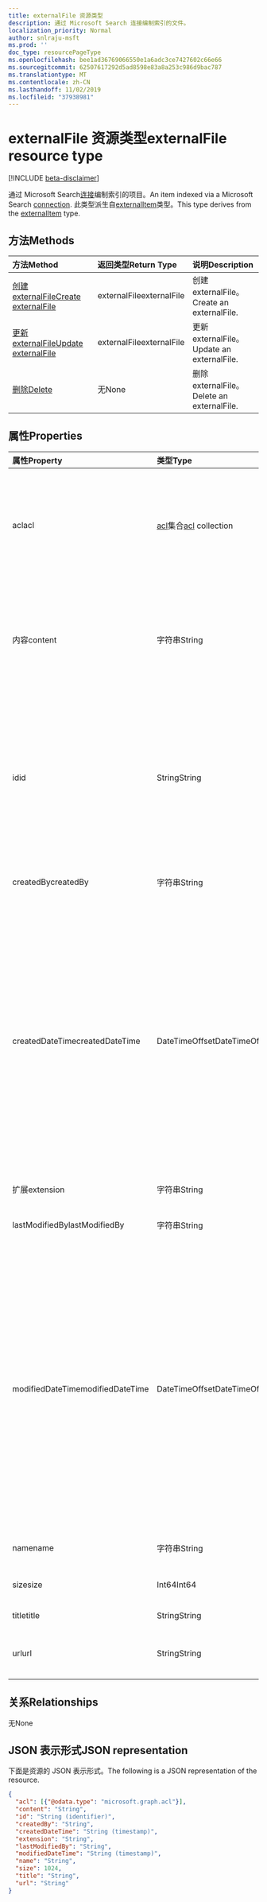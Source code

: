 ```yaml
---
title: externalFile 资源类型
description: 通过 Microsoft Search 连接编制索引的文件。
localization_priority: Normal
author: snlraju-msft
ms.prod: ''
doc_type: resourcePageType
ms.openlocfilehash: bee1ad36769066550e1a6adc3ce7427602c66e66
ms.sourcegitcommit: 62507617292d5ad8598e83a8a253c986d9bac787
ms.translationtype: MT
ms.contentlocale: zh-CN
ms.lasthandoff: 11/02/2019
ms.locfileid: "37938981"
---
```

# <a name="externalfile-resource-type"></a><span data-ttu-id="40134-103">externalFile 资源类型</span><span class="sxs-lookup"><span data-stu-id="40134-103">externalFile resource type</span></span>

[!INCLUDE [beta-disclaimer](../../includes/beta-disclaimer.md)]

<span data-ttu-id="40134-104">通过 Microsoft Search[连接](externalconnection.md)编制索引的项目。</span><span class="sxs-lookup"><span data-stu-id="40134-104">An item indexed via a Microsoft Search [connection](externalconnection.md).</span></span> <span data-ttu-id="40134-105">此类型派生自[externalItem](externalitem.md)类型。</span><span class="sxs-lookup"><span data-stu-id="40134-105">This type derives from the [externalItem](externalitem.md) type.</span></span>

## <a name="methods"></a><span data-ttu-id="40134-106">方法</span><span class="sxs-lookup"><span data-stu-id="40134-106">Methods</span></span>

| <span data-ttu-id="40134-107">方法</span><span class="sxs-lookup"><span data-stu-id="40134-107">Method</span></span>                                                        | <span data-ttu-id="40134-108">返回类型</span><span class="sxs-lookup"><span data-stu-id="40134-108">Return Type</span></span>  | <span data-ttu-id="40134-109">说明</span><span class="sxs-lookup"><span data-stu-id="40134-109">Description</span></span> |
|:--------------------------------------------------------------|:-------------|:--|
| [<span data-ttu-id="40134-110">创建 externalFile</span><span class="sxs-lookup"><span data-stu-id="40134-110">Create externalFile</span></span>](../api/externalconnection-put-items.md) | <span data-ttu-id="40134-111">externalFile</span><span class="sxs-lookup"><span data-stu-id="40134-111">externalFile</span></span> | <span data-ttu-id="40134-112">创建 externalFile。</span><span class="sxs-lookup"><span data-stu-id="40134-112">Create an externalFile.</span></span> |
| [<span data-ttu-id="40134-113">更新 externalFile</span><span class="sxs-lookup"><span data-stu-id="40134-113">Update externalFile</span></span>](../api/externalitem-update.md)          | <span data-ttu-id="40134-114">externalFile</span><span class="sxs-lookup"><span data-stu-id="40134-114">externalFile</span></span> | <span data-ttu-id="40134-115">更新 externalFile。</span><span class="sxs-lookup"><span data-stu-id="40134-115">Update an externalFile.</span></span> |
| [<span data-ttu-id="40134-116">删除</span><span class="sxs-lookup"><span data-stu-id="40134-116">Delete</span></span>](../api/externalitem-delete.md)                       | <span data-ttu-id="40134-117">无</span><span class="sxs-lookup"><span data-stu-id="40134-117">None</span></span>         | <span data-ttu-id="40134-118">删除 externalFile。</span><span class="sxs-lookup"><span data-stu-id="40134-118">Delete an externalFile.</span></span> |

## <a name="properties"></a><span data-ttu-id="40134-119">属性</span><span class="sxs-lookup"><span data-stu-id="40134-119">Properties</span></span>

| <span data-ttu-id="40134-120">属性</span><span class="sxs-lookup"><span data-stu-id="40134-120">Property</span></span>         | <span data-ttu-id="40134-121">类型</span><span class="sxs-lookup"><span data-stu-id="40134-121">Type</span></span>                     | <span data-ttu-id="40134-122">描述</span><span class="sxs-lookup"><span data-stu-id="40134-122">Description</span></span>                    |
|:-----------------|:-------------------------|:-------------------------------|
| <span data-ttu-id="40134-123">acl</span><span class="sxs-lookup"><span data-stu-id="40134-123">acl</span></span>              | <span data-ttu-id="40134-124">[acl](acl.md)集合</span><span class="sxs-lookup"><span data-stu-id="40134-124">[acl](acl.md) collection</span></span> | <span data-ttu-id="40134-125">一组访问控制项。</span><span class="sxs-lookup"><span data-stu-id="40134-125">An array of access control entries.</span></span> <span data-ttu-id="40134-126">每个条目指定向用户或组授予的访问权限。</span><span class="sxs-lookup"><span data-stu-id="40134-126">Each entry specifies the access granted to a user or group.</span></span> <span data-ttu-id="40134-127">必填。</span><span class="sxs-lookup"><span data-stu-id="40134-127">Required.</span></span> |
| <span data-ttu-id="40134-128">内容</span><span class="sxs-lookup"><span data-stu-id="40134-128">content</span></span>          | <span data-ttu-id="40134-129">字符串</span><span class="sxs-lookup"><span data-stu-id="40134-129">String</span></span>                   | <span data-ttu-id="40134-130">项目内容的纯文本表示形式。</span><span class="sxs-lookup"><span data-stu-id="40134-130">A plain-text representation of the contents of the item.</span></span> <span data-ttu-id="40134-131">此属性中的文本为全文检索的文本。</span><span class="sxs-lookup"><span data-stu-id="40134-131">The text in this property is full-text indexed.</span></span> <span data-ttu-id="40134-132">可选。</span><span class="sxs-lookup"><span data-stu-id="40134-132">Optional.</span></span> |
| <span data-ttu-id="40134-133">id</span><span class="sxs-lookup"><span data-stu-id="40134-133">id</span></span>               | <span data-ttu-id="40134-134">String</span><span class="sxs-lookup"><span data-stu-id="40134-134">String</span></span>                   | <span data-ttu-id="40134-135">开发人员提供的包含[externalConnection](externalconnection.md)中的项的唯一 ID。</span><span class="sxs-lookup"><span data-stu-id="40134-135">Developer-provided unique ID of the item within the containing [externalConnection](externalconnection.md).</span></span> <span data-ttu-id="40134-136">必须为字母数字，最多为128个字符。</span><span class="sxs-lookup"><span data-stu-id="40134-136">Must be alphanumeric and a maximum of 128 characters.</span></span> <span data-ttu-id="40134-137">必填。</span><span class="sxs-lookup"><span data-stu-id="40134-137">Required.</span></span> |
| <span data-ttu-id="40134-138">createdBy</span><span class="sxs-lookup"><span data-stu-id="40134-138">createdBy</span></span>        | <span data-ttu-id="40134-139">字符串</span><span class="sxs-lookup"><span data-stu-id="40134-139">String</span></span>                   | <span data-ttu-id="40134-140">创建文件的用户的名称。</span><span class="sxs-lookup"><span data-stu-id="40134-140">The name of the user that created the file.</span></span> |
| <span data-ttu-id="40134-141">createdDateTime</span><span class="sxs-lookup"><span data-stu-id="40134-141">createdDateTime</span></span>  | <span data-ttu-id="40134-142">DateTimeOffset</span><span class="sxs-lookup"><span data-stu-id="40134-142">DateTimeOffset</span></span>           | <span data-ttu-id="40134-143">创建文件的日期和时间。</span><span class="sxs-lookup"><span data-stu-id="40134-143">The date and time that the file was created.</span></span> <span data-ttu-id="40134-144">DateTimeOffset 表示使用 ISO 8601 格式的日期和时间信息，并且始终处于 UTC 时间。</span><span class="sxs-lookup"><span data-stu-id="40134-144">The DateTimeOffset type represents date and time information using ISO 8601 format and is always in UTC time.</span></span> <span data-ttu-id="40134-145">例如，2014 年 1 月 1 日午夜 UTC 类似于如下形式：`'2014-01-01T00:00:00Z'`</span><span class="sxs-lookup"><span data-stu-id="40134-145">For example, midnight UTC on Jan 1, 2014 would look like this: `'2014-01-01T00:00:00Z'`</span></span> |
| <span data-ttu-id="40134-146">扩展</span><span class="sxs-lookup"><span data-stu-id="40134-146">extension</span></span>        | <span data-ttu-id="40134-147">字符串</span><span class="sxs-lookup"><span data-stu-id="40134-147">String</span></span>                   | <span data-ttu-id="40134-148">文件扩展名。</span><span class="sxs-lookup"><span data-stu-id="40134-148">The file extension.</span></span>            |
| <span data-ttu-id="40134-149">lastModifiedBy</span><span class="sxs-lookup"><span data-stu-id="40134-149">lastModifiedBy</span></span>   | <span data-ttu-id="40134-150">字符串</span><span class="sxs-lookup"><span data-stu-id="40134-150">String</span></span>                   | <span data-ttu-id="40134-151">上次修改文件的用户的名称。</span><span class="sxs-lookup"><span data-stu-id="40134-151">The name of the user that last modified the file.</span></span> |
| <span data-ttu-id="40134-152">modifiedDateTime</span><span class="sxs-lookup"><span data-stu-id="40134-152">modifiedDateTime</span></span> | <span data-ttu-id="40134-153">DateTimeOffset</span><span class="sxs-lookup"><span data-stu-id="40134-153">DateTimeOffset</span></span>           | <span data-ttu-id="40134-154">上次修改文件的日期和时间。</span><span class="sxs-lookup"><span data-stu-id="40134-154">The date and time that the file was last modified.</span></span> <span data-ttu-id="40134-155">DateTimeOffset 表示使用 ISO 8601 格式的日期和时间信息，并且始终处于 UTC 时间。</span><span class="sxs-lookup"><span data-stu-id="40134-155">The DateTimeOffset type represents date and time information using ISO 8601 format and is always in UTC time.</span></span> <span data-ttu-id="40134-156">例如，2014 年 1 月 1 日午夜 UTC 类似于如下形式：`'2014-01-01T00:00:00Z'`</span><span class="sxs-lookup"><span data-stu-id="40134-156">For example, midnight UTC on Jan 1, 2014 would look like this: `'2014-01-01T00:00:00Z'`</span></span> |
| <span data-ttu-id="40134-157">name</span><span class="sxs-lookup"><span data-stu-id="40134-157">name</span></span>             | <span data-ttu-id="40134-158">字符串</span><span class="sxs-lookup"><span data-stu-id="40134-158">String</span></span>                   | <span data-ttu-id="40134-159">文件名。</span><span class="sxs-lookup"><span data-stu-id="40134-159">The file name.</span></span> <span data-ttu-id="40134-160">必填。</span><span class="sxs-lookup"><span data-stu-id="40134-160">Required.</span></span>       |
| <span data-ttu-id="40134-161">size</span><span class="sxs-lookup"><span data-stu-id="40134-161">size</span></span>             | <span data-ttu-id="40134-162">Int64</span><span class="sxs-lookup"><span data-stu-id="40134-162">Int64</span></span>                    | <span data-ttu-id="40134-163">文件的大小（以字节为单位）。</span><span class="sxs-lookup"><span data-stu-id="40134-163">The size of the file in bytes.</span></span> |
| <span data-ttu-id="40134-164">title</span><span class="sxs-lookup"><span data-stu-id="40134-164">title</span></span>            | <span data-ttu-id="40134-165">String</span><span class="sxs-lookup"><span data-stu-id="40134-165">String</span></span>                   | <span data-ttu-id="40134-166">文件的标题。</span><span class="sxs-lookup"><span data-stu-id="40134-166">The title of the file.</span></span>         |
| <span data-ttu-id="40134-167">url</span><span class="sxs-lookup"><span data-stu-id="40134-167">url</span></span>              | <span data-ttu-id="40134-168">String</span><span class="sxs-lookup"><span data-stu-id="40134-168">String</span></span>                   | <span data-ttu-id="40134-169">用于访问文件的 URL。</span><span class="sxs-lookup"><span data-stu-id="40134-169">The URL to access the file.</span></span> <span data-ttu-id="40134-170">必填。</span><span class="sxs-lookup"><span data-stu-id="40134-170">Required.</span></span> |

## <a name="relationships"></a><span data-ttu-id="40134-171">关系</span><span class="sxs-lookup"><span data-stu-id="40134-171">Relationships</span></span>

<span data-ttu-id="40134-172">无</span><span class="sxs-lookup"><span data-stu-id="40134-172">None</span></span>

## <a name="json-representation"></a><span data-ttu-id="40134-173">JSON 表示形式</span><span class="sxs-lookup"><span data-stu-id="40134-173">JSON representation</span></span>

<span data-ttu-id="40134-174">下面是资源的 JSON 表示形式。</span><span class="sxs-lookup"><span data-stu-id="40134-174">The following is a JSON representation of the resource.</span></span>

<!-- {
  "blockType": "resource",
  "optionalProperties": [

  ],
  "@odata.type": "microsoft.graph.externalFile",
  "baseType": "microsoft.graph.externalItem"
}-->

```json
{
  "acl": [{"@odata.type": "microsoft.graph.acl"}],
  "content": "String",
  "id": "String (identifier)",
  "createdBy": "String",
  "createdDateTime": "String (timestamp)",
  "extension": "String",
  "lastModifiedBy": "String",
  "modifiedDateTime": "String (timestamp)",
  "name": "String",
  "size": 1024,
  "title": "String",
  "url": "String"
}
```

<!-- uuid: 16cd6b66-4b1a-43a1-adaf-3a886856ed98
2019-02-04 14:57:30 UTC -->
<!-- {
  "type": "#page.annotation",
  "description": "externalFile resource",
  "keywords": "",
  "section": "documentation",
  "tocPath": ""
}-->
